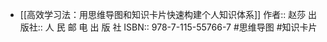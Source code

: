 - [[高效学习法：用思维导图和知识卡片快速构建个人知识体系]]
  作者:: 赵莎
  出版社:: 人 民 邮 电 出 版 社
  ISBN:: 978-7-115-55766-7
  #思维导图 #知识卡片